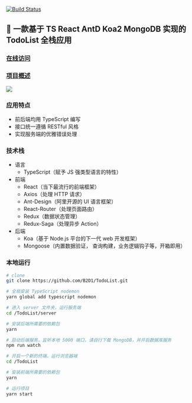 [![Build Status](https://travis-ci.org/B2D1/TodoList.svg?branch=master)](https://travis-ci.org/B2D1/TodoList)

## 🚩 一款基于 TS React AntD Koa2 MongoDB 实现的 TodoList 全栈应用

### [在线访问](https://baobangdong.cn:4000/)

### [项目概述](https://www.baobangdong.cn/todolist-full-stack-application/)

![](https://user-gold-cdn.xitu.io/2019/2/19/169053e1533bad8a?imageslim)

### 应用特点

- 前后端均用 TypeScript 编写
- 接口统一遵循 RESTful 风格
- 实现服务端的优雅错误处理

### 技术栈

- 语言
  - TypeScript（赋予 JS 强类型语言的特性）
- 前端
  - React（当下最流行的前端框架）
  - Axios（处理 HTTP 请求）
  - Ant-Design（阿里开源的 UI 语言框架）
  - React-Router（处理页面路由）
  - Redux（数据状态管理）
  - Redux-Saga（处理异步 Action）
- 后端
  - Koa（基于 Node.js 平台的下一代 web 开发框架）
  - Mongoose（内置数据验证， 查询构建，业务逻辑钩子等，开箱即用）

### 本地运行

```bash
# clone
git clone https://github.com/B2D1/TodoList.git

# 全局安装 TypeScript nodemon
yarn global add typescript nodemon
```

```bash
# 进入 server 文件夹，运行服务端
cd /TodoList/server

# 安装后端所需要的依赖包
yarn

# 启动后端服务，监听本地 5000 端口，请自行下载 MongoDB，并开启数据库服务
npm run watch
```

```bash
# 开启一个新的终端，运行浏览器端
cd /TodoList

# 安装前端所需要的依赖包
yarn

# 运行项目
yarn start
```
